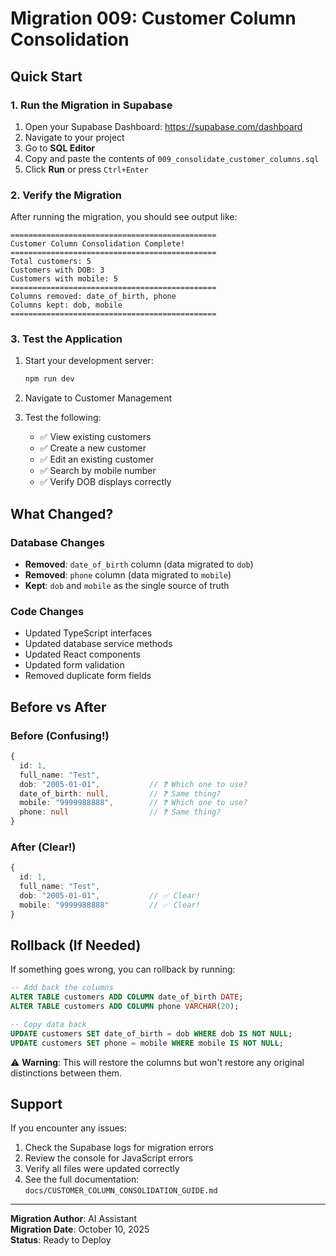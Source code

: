 # Migration 009: Customer Column Consolidation

## Quick Start

### 1. Run the Migration in Supabase

1. Open your Supabase Dashboard: https://supabase.com/dashboard
2. Navigate to your project
3. Go to **SQL Editor**
4. Copy and paste the contents of `009_consolidate_customer_columns.sql`
5. Click **Run** or press `Ctrl+Enter`

### 2. Verify the Migration

After running the migration, you should see output like:
```
==============================================
Customer Column Consolidation Complete!
==============================================
Total customers: 5
Customers with DOB: 3
Customers with mobile: 5
==============================================
Columns removed: date_of_birth, phone
Columns kept: dob, mobile
==============================================
```

### 3. Test the Application

1. Start your development server:
   ```bash
   npm run dev
   ```

2. Navigate to Customer Management
3. Test the following:
   - ✅ View existing customers
   - ✅ Create a new customer
   - ✅ Edit an existing customer
   - ✅ Search by mobile number
   - ✅ Verify DOB displays correctly

## What Changed?

### Database Changes
- **Removed**: `date_of_birth` column (data migrated to `dob`)
- **Removed**: `phone` column (data migrated to `mobile`)
- **Kept**: `dob` and `mobile` as the single source of truth

### Code Changes
- Updated TypeScript interfaces
- Updated database service methods
- Updated React components
- Updated form validation
- Removed duplicate form fields

## Before vs After

### Before (Confusing!)
```typescript
{
  id: 1,
  full_name: "Test",
  dob: "2005-01-01",           // ❓ Which one to use?
  date_of_birth: null,         // ❓ Same thing?
  mobile: "9999988888",        // ❓ Which one to use?
  phone: null                  // ❓ Same thing?
}
```

### After (Clear!)
```typescript
{
  id: 1,
  full_name: "Test",
  dob: "2005-01-01",           // ✅ Clear!
  mobile: "9999988888"         // ✅ Clear!
}
```

## Rollback (If Needed)

If something goes wrong, you can rollback by running:

```sql
-- Add back the columns
ALTER TABLE customers ADD COLUMN date_of_birth DATE;
ALTER TABLE customers ADD COLUMN phone VARCHAR(20);

-- Copy data back
UPDATE customers SET date_of_birth = dob WHERE dob IS NOT NULL;
UPDATE customers SET phone = mobile WHERE mobile IS NOT NULL;
```

⚠️ **Warning**: This will restore the columns but won't restore any original distinctions between them.

## Support

If you encounter any issues:
1. Check the Supabase logs for migration errors
2. Review the console for JavaScript errors
3. Verify all files were updated correctly
4. See the full documentation: `docs/CUSTOMER_COLUMN_CONSOLIDATION_GUIDE.md`

---

**Migration Author**: AI Assistant  
**Migration Date**: October 10, 2025  
**Status**: Ready to Deploy

